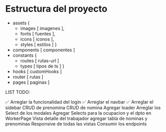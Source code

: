 # Estructura del proyecto

- assets {
  - images [ imagenes ],
  - fonts [ fuentes ],
  - icons [ iconos ],
  - styles [ estilos ]
    }
- components [ componentes ]
- constants {
  - routes [ rutas-url ]
  - types [ tipos de ts ]
    }
- hooks [ customHooks ]
- router [ rutas ]
- pages [ paginas ]

LIST TODO:

✅ Arreglar la funcionalidad del login
✅ Arreglar el navbar
✅ Arreglar el sidebar
CRUD de prenomina
CRUD de nomina
Agregar loader
Arreglar los Select de los modales
Agregar Selects para la ocupacion y el dpto en WorkerPage
Vista detalle del trabajador agregar tabla de nominas y prenominas
Responsive de todas las vistas
Consumir los endpoints

